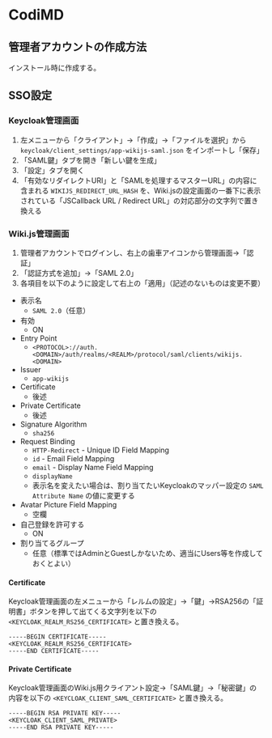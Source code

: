 # CodiMD

## 管理者アカウントの作成方法

インストール時に作成する。

## SSO設定

### Keycloak管理画面

1. 左メニューから「クライアント」→「作成」→「ファイルを選択」から `keycloak/client_settings/app-wikijs-saml.json` をインポートし「保存」
2. 「SAML鍵」タブを開き「新しい鍵を生成」
3. 「設定」タブを開く
4. 「有効なリダイレクトURI」と「SAMLを処理するマスターURL」の内容に含まれる `WIKIJS_REDIRECT_URL_HASH` を、Wiki.jsの設定画面の一番下に表示されている「JSCallback URL / Redirect URL」の対応部分の文字列で置き換える

### Wiki.js管理画面

1. 管理者アカウントでログインし、右上の歯車アイコンから管理画面→「認証」
2. 「認証方式を追加」→「SAML 2.0」
3. 各項目を以下のように設定して右上の「適用」（記述のないものは変更不要）

- 表示名
    - `SAML 2.0`（任意）
- 有効
    - ON
- Entry Point
    - `<PROTOCOL>://auth.<DOMAIN>/auth/realms/<REALM>/protocol/saml/clients/wikijs.<DOMAIN>`
- Issuer
    - `app-wikijs`
- Certificate
    - 後述
- ​Private Certificate
    - 後述
- ​Signature Algorithm
    - `sha256`
- ​Request Binding
    - `HTTP-Redirect`
​- Unique ID Field Mapping
    - `id`
​- Email Field Mapping
    - `email`
​- Display Name Field Mapping
    - `displayName`
    - 表示名を変えたい場合は、割り当てたいKeycloakのマッパー設定の `SAML Attribute Name` の値に変更する
- ​Avatar Picture Field Mapping
    - 空欄
- 自己登録を許可する
    - ON
- 割り当てるグループ
    - 任意（標準ではAdminとGuestしかないため、適当にUsers等を作成しておくとよい）

#### Certificate

Keycloak管理画面の左メニューから「レルムの設定」→「鍵」→RSA256の「証明書」ボタンを押して出てくる文字列を以下の `<KEYCLOAK_REALM_RS256_CERTIFICATE>` と置き換える。

```PEM
-----BEGIN CERTIFICATE-----
<KEYCLOAK_REALM_RS256_CERTIFICATE>
-----END CERTIFICATE-----
```

#### ​Private Certificate

Keycloak管理画面のWiki.js用クライアント設定→「SAML鍵」→「秘密鍵」の内容を以下の `<KEYCLOAK_CLIENT_SAML_CERTIFICATE>` と置き換える。

```PEM
-----BEGIN RSA PRIVATE KEY-----
<KEYCLOAK_CLIENT_SAML_PRIVATE>
-----END RSA PRIVATE KEY-----
```
